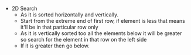 * 2D Search
  - As it is sorted horizontally and vertically.
  - Start from the extreme end of first row, if element is less that means it'll be in that particular row only
  - As it is vertically sorted too all the elements below it will be greater so search for the element in that row on the left side
  - If it is greater then go below.


